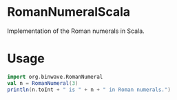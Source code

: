 RomanNumeralScala
===================

Implementation of the Roman numerals in Scala.

# Usage
```scala
import org.binwave.RomanNumeral
val n = RomanNumeral(3)
println(n.toInt + " is " + n + " in Roman numerals.")
```
